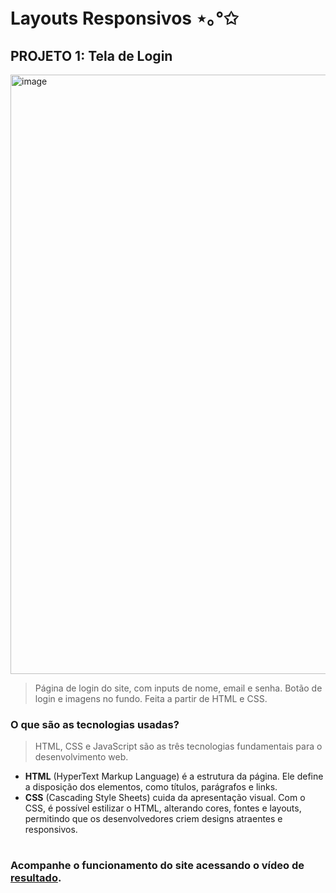 # Layouts Responsivos ⋆｡°✩
## PROJETO 1: Tela de Login 
<img width="959" alt="image" src="https://github.com/user-attachments/assets/d8b89086-6e26-41d4-91e0-16ea0f0bdc0a"><br>
>Página de login do site, com inputs de nome, email e senha. Botão de login e imagens no fundo. Feita a partir de HTML e CSS.

### O que são as tecnologias usadas?
> HTML, CSS e JavaScript são as três tecnologias fundamentais para o desenvolvimento web. 
- **HTML** (HyperText Markup Language) é a estrutura da página. Ele define a disposição dos elementos, como títulos, parágrafos e links. 
- **CSS** (Cascading Style Sheets) cuida da apresentação visual. Com o CSS, é possível estilizar o HTML, alterando cores, fontes e layouts, permitindo que os desenvolvedores criem designs atraentes e responsivos.
#
### Acompanhe o funcionamento do site acessando o vídeo de [resultado](https://github.com/StefanyLino/Projeto_Clone_Starbucks/blob/04febbdf9f6e2c8aa6e76b941600531b63e502c7/Resultado.mp4).

